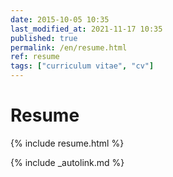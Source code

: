 ```yaml
---
date: 2015-10-05 10:35
last_modified_at: 2021-11-17 10:35
published: true
permalink: /en/resume.html
ref: resume
tags: ["curriculum vitae", "cv"]
---
```


# Resume

{% include resume.html %}

{% include _autolink.md %}
